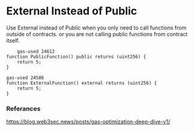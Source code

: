 # External Instead of Public

Use External instead of Public when you only need to call functions from outside of contracts. or you are not calling public functions from contract itself.

```solidity
    gas-used 24612
function PublicFunction() public returns (uint256) {
    return 5;
}

gas-used 24586
function ExternalFunction() external returns (uint256) {
    return 5;
}
```

### Referances

https://blog.web3sec.news/posts/gas-optimization-deep-dive-v1/
